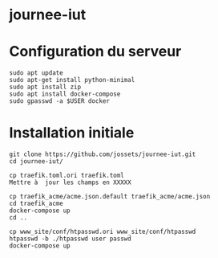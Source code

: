 # journee-iut

# Configuration du serveur

    sudo apt update
    sudo apt-get install python-minimal
    sudo apt install zip
    sudo apt install docker-compose
    sudo gpasswd -a $USER docker



# Installation initiale

    git clone https://github.com/jossets/journee-iut.git
    cd journee-iut/

    cp traefik.toml.ori traefik.toml
    Mettre à  jour les champs en XXXXX

    cp traefik_acme/acme.json.default traefik_acme/acme.json
    cd traefik_acme
    docker-compose up
    cd ..

    cp www_site/conf/htpasswd.ori www_site/conf/htpasswd
    htpasswd -b ./htpasswd user passwd
    docker-compose up



